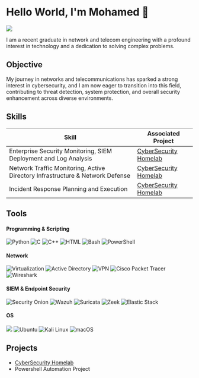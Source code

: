 # Hello World, I'm Mohamed 👋
<a href="https://www.linkedin.com/in/mohamed-el-ghamry/"><img src="https://img.shields.io/badge/-LinkedIn-0072b1?&style=for-the-badge&logo=linkedin&logoColor=white" /></a>

I am a recent graduate in network and telecom engineering with a profound interest in technology and a dedication to solving complex problems.

## Objective
My journey in networks and telecommunications has sparked a strong interest in cybersecurity, and I am now eager to transition into this field, contributing to threat detection, system protection, and overall security enhancement across diverse environments.


## Skills

| Skill                                         | Associated Project         |
|-----------------------------------------------|----------------------------|
| Enterprise Security Monitoring, SIEM Deployment and Log Analysis          | <a href="https://github.com/Mohamed-el-ghamry/Cybersecurity-Homelab">CyberSecurity Homelab</a>|
| Network Traffic Monitoring, Active Directory Infrastructure & Network Defense| <a href="https://github.com/Mohamed-el-ghamry/Cybersecurity-Homelab">CyberSecurity Homelab</a>|
| Incident Response Planning and Execution      |  <a href="https://github.com/Mohamed-el-ghamry/Cybersecurity-Homelab">CyberSecurity Homelab</a>|


## Tools

#### Programming & Scripting
<div> 
  <img src="https://img.shields.io/badge/Python-3776AB?logo=python&logoColor=fff" alt="Python">
  <img src="https://img.shields.io/badge/C-00599C?logo=c&logoColor=white" alt="C">
 <img src="https://img.shields.io/badge/C++-%2300599C.svg?logo=c%2B%2B&logoColor=white" alt="C++">
 <img src="https://img.shields.io/badge/HTML-%23E34F26.svg?logo=html5&logoColor=white" alt="HTML">
 <img src="https://img.shields.io/badge/Bash-4EAA25?logo=gnubash&logoColor=fff" alt="Bash">
<img src="https://img.shields.io/badge/PowerShell-2E2C2F?logo=powershell&logoColor=white" alt="PowerShell">

</div>

#### Network

<div> 
<img src="https://img.shields.io/badge/Virtualization-0056A1?logo=vmware&logoColor=white" alt="Virtualization">
<img src="https://img.shields.io/badge/Active%20Directory-0078D4?logo=microsoft&logoColor=white" alt="Active Directory">
<img src="https://img.shields.io/badge/VPN-4A90E2?logo=cloudflare&logoColor=white" alt="VPN">
<img src="https://img.shields.io/badge/Cisco%20Packet%20Tracer-1D69E0?logo=cisco&logoColor=white" alt="Cisco Packet Tracer">
<img src="https://img.shields.io/badge/Wireshark-167B87?logo=wireshark&logoColor=white" alt="Wireshark">

</div>


#### SIEM & Endpoint Security
<div> 
<img src="https://img.shields.io/badge/Security%20Onion-004C54?logo=security-onion&logoColor=white" alt="Security Onion">
<img src="https://img.shields.io/badge/Wazuh-1E1E1E?logo=wazuh&logoColor=white" alt="Wazuh">
<img src="https://img.shields.io/badge/Suricata-00B1A7?logo=suricata&logoColor=white" alt="Suricata">
<img src="https://img.shields.io/badge/Zeek-003C52?logo=zeek&logoColor=white" alt="Zeek">
<img src="https://img.shields.io/badge/Elastic%20Stack-005571?logo=elastic&logoColor=white" alt="Elastic Stack">

</div>

#### OS
<div> 
  <img src="https://custom-icon-badges.demolab.com/badge/Windows-0078D6?logo=windows11&logoColor=white"/>
  <img src="https://img.shields.io/badge/Ubuntu-E95420?logo=ubuntu&logoColor=white" alt="Ubuntu">
  <img src="https://img.shields.io/badge/Kali%20Linux-557C94?logo=kalilinux&logoColor=fff" alt="Kali Linux">
  <img src="https://img.shields.io/badge/macOS-000000?logo=apple&logoColor=F0F0F0" alt="macOS">
</div>


## Projects
- <a href="https://github.com/Mohamed-el-ghamry/Cybersecurity-Homelab">CyberSecurity Homelab</a>
- Powershell Automation Project
